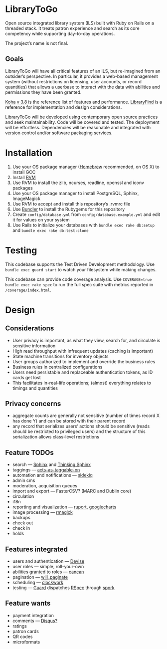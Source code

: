 # LibraryToGo

Open source integrated library system (ILS) built with Ruby on Rails on a threaded stack. It treats patron experience and search as its core competency while supporting day-to-day operations.

The project’s name is not final.

## Goals

LibraryToGo will have all critical features of an ILS, but re-imagined from an outsider’s perspective. In particular, it provides a web-based management system (without restrictions on licensing, user accounts, or record quantities) that allows a userbase to interact with the data with abilities and permissions they have been granted.

[Koha](https://github.com/liblime/LibLime-Koha) [v 3.8](http://manual.koha-community.org/3.8/en/) is the reference list of features and performance. [LibraryFind](http://libraryfind.org/) is a reference for implementation and design considerations.

LibraryToGo will be developed using contemporary open source practices and seek maintainability. Code will be covered and tested. The deployment will be effortless. Dependencies will be reasonable and integrated with version control and/or software packaging services.


# Installation

1. Use your OS package manager ([Homebrew](http://mxcl.github.com/homebrew/) recommended, on OS X) to install GCC
2. Install [RVM](https://rvm.io/)
3. Use RVM to install the zlib, ncurses, readline, openssl and iconv packages
4. Use your OS package manager to install PostgreSQL, Sphinx, ImageMagick
5. Use RVM to accept and install this repository’s .rvmrc file
6. Use [Bundler](http://gembundler.com/) to install the Rubygems for this repository
7. Create `config/database.yml` from `config/database.example.yml` and edit it for values on your system
8. Use Rails to initialize your databases with `bundle exec rake db:setup` and `bundle exec rake db:test:clone`

# Testing

This codebase supports the Test Driven Development methodology. Use `bundle exec guard start` to watch your filesystem while making changes.

This codebase can provide code coverage analysis. Use `COVERAGE=true bundle exec rake spec` to run the full spec suite with metrics reported in `/coverage/index.html`.


# Design

## Considerations

* User privacy is important, as what they view, search for, and circulate is sensitive information
* High read throughput with infrequent updates (caching is important)
* State machine transitions for inventory objects
* User groups authorized to implement and override the business rules
* Business rules in centralized configurations
* Users need persistable and replaceable authentication tokens, as ID cards get lost
* This facilitates in-real-life operations; (almost) everything relates to timings and quantities


## Privacy concerns

* aggregate counts are generally not sensitive (number of times record X has done Y) and can be stored with their parent record
* any record that serializes users’ actions should be sensitive (reads should be restricted to privileged users) and the structure of this serialization allows class-level restrictions


## Feature TODOs

* search — [Sphinx](http://sphinxsearch.com/) and [Thinking Sphinx](https://rubygems.org/gems/thinking-sphinx)
* taggings — [acts-as-taggable-on](https://rubygems.org/gems/acts-as-taggable-on)
* automation and notifications — [sidekiq](https://rubygems.org/gems/sidekiq)
* admin cms
* moderation, acquisition queues
* import and export — FasterCSV? (MARC and Dublin core)
* circulation
* i18n
* reporting and visualization — [ruport](https://rubygems.org/gems/ruport), [googlecharts](https://rubygems.org/gems/googlecharts)
* image processing — [rmagick](https://rubygems.org/gems/rmagick)
* backups
* check out
* check in
* holds


## Features integrated

* users and authentication — [Devise](https://rubygems.org/gems/devise)
* user roles — simple, roll-your-own
* abilities granted to roles — [cancan](https://rubygems.org/gems/cancan)
* pagination — [will_paginate](https://rubygems.org/gems/will_paginate)
* scheduling — [clockwork](https://rubygems.org/gems/clockwork)
* testing — [Guard](https://rubygems.org/gems/guard) dispatches [RSpec](https://rubygems.org/gems/rspec) through [spork](https://rubygems.org/gems/spork)


## Feature wants

* payment integration
* comments — [Disqus?](http://disqus.com/)
* ratings
* patron cards
* QR codes
* microformats
